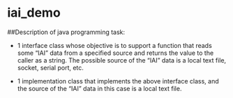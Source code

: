 # iai_demo

##Description of java programming task:

* 1 interface class whose objective is to support a function that reads some “IAI” data from a specified source and returns the value to the caller as a string. The possible source of the “IAI” data is a local text file, socket, serial port, etc.

* 1 implementation class that implements the above interface class, and the source of the “IAI” data in this case is a local text file.
